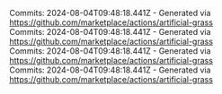 Commits: 2024-08-04T09:48:18.441Z - Generated via https://github.com/marketplace/actions/artificial-grass
<br>
Commits: 2024-08-04T09:48:18.441Z - Generated via https://github.com/marketplace/actions/artificial-grass
<br>
Commits: 2024-08-04T09:48:18.441Z - Generated via https://github.com/marketplace/actions/artificial-grass
<br>
Commits: 2024-08-04T09:48:18.441Z - Generated via https://github.com/marketplace/actions/artificial-grass
<br>
